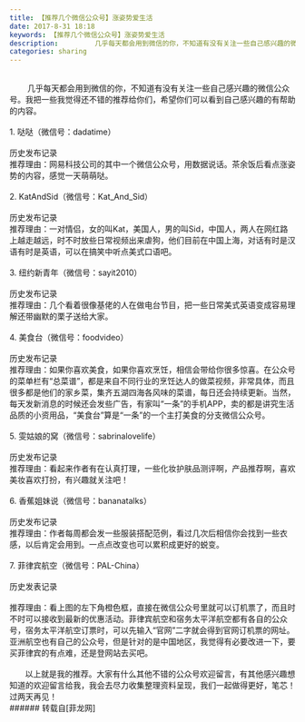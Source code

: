 ```yaml
---
title: 【推荐几个微信公众号】涨姿势爱生活
date: 2017-8-31 18:18
keywords: 【推荐几个微信公众号】涨姿势爱生活
description:         几乎每天都会用到微信的你，不知道有没有关注一些自己感兴趣的微信公众号。我把一些我觉得还不错的推荐给你们，希望你们可以看到自己感兴趣的有帮助的内容。1. 哒哒（微信号：dadatime）历史发布记录推荐理由：网易科技公司的其中一个微信公众号，用数据说话。茶余饭后看点涨姿势的内容，感觉一天萌萌哒。2. KatAndSid（微信号：Kat_And_Sid）历史发布记录  推荐理由：一对情侣，女的叫Kat，美国人，男的叫Sid，中国人，两人在网红路上越走越远，时不时放些日常视频出来虐狗，他们目前在中国上海，对话有时是汉语有时是英语，可以在搞笑中听点美式口语吧。3. 纽约新青年（微信号：sayit2010）历史发布记录推荐理由：几个看着很像基佬的人在做电台节目，把一些日常美式英语变成容易理解还带幽默的栗子送给大家。4. 美食台（微信号：foodvideo）历史发布记录推荐理由：如果你喜欢美食，如果你喜欢烹饪，相信会带给你很多惊喜。在公众号的菜单栏有“总菜谱”，都是来自不同行业的烹饪达人的做菜视频，非常具体，而且很多都是他们的家乡菜，集齐五湖四海各风味的菜谱，每日还会持续更新。当然，每天发新消息的时候还会发些广告，有家叫“一条”的手机APP，卖的都是讲究生活品质的小资用品，“美食台”算是“一条”的一个主打美食的分支微信公众号。5. 雯姑娘的窝（微信号：sabrinalovelife）历史发布记录推荐理由：看起来作者有在认真打理，一些化妆护肤品测评啊，产品推荐啊，喜欢美妆喜欢打扮，有兴趣就关注吧！6. 香蕉姐妹说（微信号：bananatalks）历史发布记录推荐理由：作者每周都会发一些服装搭配范例，看过几次后相信你会找到一些衣感，以后肯定会用到。一点点改变也可以累积成更好的蜕变。7. 菲律宾航空（微信号：PAL-China）历史发表记录推荐理由：看上图的左下角橙色框，直接在微信公众号里就可以订机票了，而且时不时可以接收到最新的优惠活动。菲律宾航空和宿务太平洋航空都有各自的公众号，宿务太平洋航空订票时，可以先输入“官网”二字就会得到官网订机票的网址。亚洲航空也有自己的公众号，但是针对的是中国地区，我觉得有必要改进一下，要买菲律宾的有点难，还是登网站去买吧。       以上就是我的推荐。大家有什么其他不错的公众号欢迎留言，有其他感兴趣想知道的欢迎留言给我，我会去尽力收集整理资料呈现，我们一起做得更好，笔芯！过两天再见！
categories: sharing
---
```

<td class="t_f" id="postmessage_867110">

<br/>
        几乎每天都会用到微信的你，不知道有没有关注一些自己感兴趣的微信公众号。我把一些我觉得还不错的推荐给你们，希望你们可以看到自己感兴趣的有帮助的内容。<br/>
<br/>
1. 哒哒（微信号：dadatime）<br/>
<img alt="" border="0" class="zoom" data-cf-modified-cea44831b088afd0d1409d5e-="" file="http://www.flw.ph/data/appbyme/upload/image/201708/31/pfy4olcZOw3M.jpg" id="aimg_J410x" lazyloadthumb="1" onclick="" onmouseover="" src="http://www.flw.ph/data/appbyme/upload/image/201708/31/pfy4olcZOw3M.jpg"/><br/>
<br/>
历史发布记录<br/>
<img alt="" border="0" class="zoom" data-cf-modified-cea44831b088afd0d1409d5e-="" file="http://www.flw.ph/data/appbyme/upload/image/201708/31/vZzx23KHB4c6.jpg" id="aimg_r9w2p" lazyloadthumb="1" onclick="" onmouseover="" src="http://www.flw.ph/data/appbyme/upload/image/201708/31/vZzx23KHB4c6.jpg"/><br/>
推荐理由：网易科技公司的其中一个微信公众号，用数据说话。茶余饭后看点涨姿势的内容，感觉一天萌萌哒。<br/>
<br/>
2. KatAndSid（微信号：Kat_And_Sid）<br/>
<img alt="" border="0" class="zoom" data-cf-modified-cea44831b088afd0d1409d5e-="" file="http://www.flw.ph/data/appbyme/upload/image/201708/31/dH8neQRp1aou.jpg" id="aimg_yRv6u" lazyloadthumb="1" onclick="" onmouseover="" src="http://www.flw.ph/data/appbyme/upload/image/201708/31/dH8neQRp1aou.jpg"/><br/>
<br/>
历史发布记录  <br/>
<img alt="" border="0" class="zoom" data-cf-modified-cea44831b088afd0d1409d5e-="" file="http://www.flw.ph/data/appbyme/upload/image/201708/31/lKqLURgRA1sx.jpg" id="aimg_RIb2P" lazyloadthumb="1" onclick="" onmouseover="" src="http://www.flw.ph/data/appbyme/upload/image/201708/31/lKqLURgRA1sx.jpg"/><br/>
推荐理由：一对情侣，女的叫Kat，美国人，男的叫Sid，中国人，两人在网红路上越走越远，时不时放些日常视频出来虐狗，他们目前在中国上海，对话有时是汉语有时是英语，可以在搞笑中听点美式口语吧。<br/>
<br/>
3. 纽约新青年（微信号：sayit2010）<br/>
<img alt="" border="0" class="zoom" data-cf-modified-cea44831b088afd0d1409d5e-="" file="http://www.flw.ph/data/appbyme/upload/image/201708/31/N3XJLAspVIPV.jpg" id="aimg_ofVn7" lazyloadthumb="1" onclick="" onmouseover="" src="http://www.flw.ph/data/appbyme/upload/image/201708/31/N3XJLAspVIPV.jpg"/><br/>
<br/>
历史发布记录<br/>
<img alt="" border="0" class="zoom" data-cf-modified-cea44831b088afd0d1409d5e-="" file="http://www.flw.ph/data/appbyme/upload/image/201708/31/PKtYySs4N80T.jpg" id="aimg_zonI6" lazyloadthumb="1" onclick="" onmouseover="" src="http://www.flw.ph/data/appbyme/upload/image/201708/31/PKtYySs4N80T.jpg"/><br/>
推荐理由：几个看着很像基佬的人在做电台节目，把一些日常美式英语变成容易理解还带幽默的栗子送给大家。<br/>
<br/>
4. 美食台（微信号：foodvideo）<br/>
<img alt="" border="0" class="zoom" data-cf-modified-cea44831b088afd0d1409d5e-="" file="http://www.flw.ph/data/appbyme/upload/image/201708/31/LQSw4aTEjVEA.jpg" id="aimg_iaWlB" lazyloadthumb="1" onclick="" onmouseover="" src="http://www.flw.ph/data/appbyme/upload/image/201708/31/LQSw4aTEjVEA.jpg"/><br/>
<br/>
历史发布记录<br/>
<img alt="" border="0" class="zoom" data-cf-modified-cea44831b088afd0d1409d5e-="" file="http://www.flw.ph/data/appbyme/upload/image/201708/31/sc8ibVGtzyRj.jpg" id="aimg_Nx7q0" lazyloadthumb="1" onclick="" onmouseover="" src="http://www.flw.ph/data/appbyme/upload/image/201708/31/sc8ibVGtzyRj.jpg"/><br/>
推荐理由：如果你喜欢美食，如果你喜欢烹饪，相信会带给你很多惊喜。在公众号的菜单栏有“总菜谱”，都是来自不同行业的烹饪达人的做菜视频，非常具体，而且很多都是他们的家乡菜，集齐五湖四海各风味的菜谱，每日还会持续更新。当然，每天发新消息的时候还会发些广告，有家叫“一条”的手机APP，卖的都是讲究生活品质的小资用品，“美食台”算是“一条”的一个主打美食的分支微信公众号。<br/>
<br/>
5. 雯姑娘的窝（微信号：sabrinalovelife）<br/>
<img alt="" border="0" class="zoom" data-cf-modified-cea44831b088afd0d1409d5e-="" file="http://www.flw.ph/data/appbyme/upload/image/201708/31/paP4UcHHfLTW.jpg" id="aimg_WnhNn" lazyloadthumb="1" onclick="" onmouseover="" src="http://www.flw.ph/data/appbyme/upload/image/201708/31/paP4UcHHfLTW.jpg"/><br/>
<br/>
历史发布记录<br/>
<img alt="" border="0" class="zoom" data-cf-modified-cea44831b088afd0d1409d5e-="" file="http://www.flw.ph/data/appbyme/upload/image/201708/31/3EnOBtzRqKmE.jpg" id="aimg_A9ooi" lazyloadthumb="1" onclick="" onmouseover="" src="http://www.flw.ph/data/appbyme/upload/image/201708/31/3EnOBtzRqKmE.jpg"/><br/>
推荐理由：看起来作者有在认真打理，一些化妆护肤品测评啊，产品推荐啊，喜欢美妆喜欢打扮，有兴趣就关注吧！<br/>
<br/>
6. 香蕉姐妹说（微信号：bananatalks）<br/>
<img alt="" border="0" class="zoom" data-cf-modified-cea44831b088afd0d1409d5e-="" file="http://www.flw.ph/data/appbyme/upload/image/201708/31/G1qaiD9tzg9n.jpg" id="aimg_Tbf5M" lazyloadthumb="1" onclick="" onmouseover="" src="http://www.flw.ph/data/appbyme/upload/image/201708/31/G1qaiD9tzg9n.jpg"/><br/>
<br/>
历史发布记录<br/>
<img alt="" border="0" class="zoom" data-cf-modified-cea44831b088afd0d1409d5e-="" file="http://www.flw.ph/data/appbyme/upload/image/201708/31/FcXygTCbZSYa.jpg" id="aimg_D32F7" lazyloadthumb="1" onclick="" onmouseover="" src="http://www.flw.ph/data/appbyme/upload/image/201708/31/FcXygTCbZSYa.jpg"/><br/>
推荐理由：作者每周都会发一些服装搭配范例，看过几次后相信你会找到一些衣感，以后肯定会用到。一点点改变也可以累积成更好的蜕变。<br/>
<br/>
7. 菲律宾航空（微信号：PAL-China）<br/>
<img alt="" border="0" class="zoom" data-cf-modified-cea44831b088afd0d1409d5e-="" file="http://www.flw.ph/data/appbyme/upload/image/201708/31/jzdNjM57jnAU.jpg" id="aimg_KPjpn" lazyloadthumb="1" onclick="" onmouseover="" src="http://www.flw.ph/data/appbyme/upload/image/201708/31/jzdNjM57jnAU.jpg"/><br/>
<br/>
历史发表记录<br/>
<img alt="" border="0" class="zoom" data-cf-modified-cea44831b088afd0d1409d5e-="" file="http://www.flw.ph/data/appbyme/upload/image/201708/31/4OlaYmCyGLK3.jpg" id="aimg_k2Q87" lazyloadthumb="1" onclick="" onmouseover="" src="http://www.flw.ph/data/appbyme/upload/image/201708/31/4OlaYmCyGLK3.jpg"/><br/>
<br/>
推荐理由：看上图的左下角橙色框，直接在微信公众号里就可以订机票了，而且时不时可以接收到最新的优惠活动。菲律宾航空和宿务太平洋航空都有各自的公众号，宿务太平洋航空订票时，可以先输入“官网”二字就会得到官网订机票的网址。亚洲航空也有自己的公众号，但是针对的是中国地区，我觉得有必要改进一下，要买菲律宾的有点难，还是登网站去买吧。<br/>
<br/>
       以上就是我的推荐。大家有什么其他不错的公众号欢迎留言，有其他感兴趣想知道的欢迎留言给我，我会去尽力收集整理资料呈现，我们一起做得更好，笔芯！过两天再见！<br/>
</td>
###### 转载自[菲龙网]
